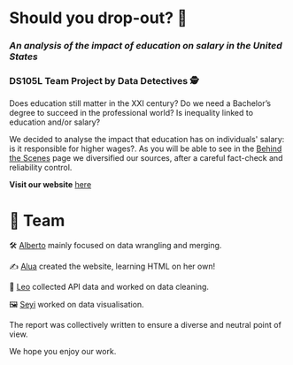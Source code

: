 # Should you drop-out? 🫵

### *An analysis of the impact of education on salary in the United States*

### DS105L Team Project by Data Detectives 🕵

Does education still matter in the XXI century? Do we need a Bachelor’s degree to succeed in the professional world? Is inequality linked to education and/or salary?

We decided to analyse the impact that education has on individuals' salary: is it responsible for higher wages?. As you will be able to see in the [Behind the Scenes](https://htmlpreview.github.io/?https://raw.githubusercontent.com/leomassoc/LSE-DS105L-Data-Detectives/main/docs/HTML/behind-the-scenes.html) page we diversified our sources, after a careful fact-check and reliability control.

**Visit our website** [here](https://htmlpreview.github.io/?https://raw.githubusercontent.com/leomassoc/LSE-DS105L-Data-Detectives/main/docs/HTML/project-description.html)

# 👥 **Team**

🛠️ [Alberto](https://github.com/alberto-martino) mainly focused on data wrangling and merging.

✍️ [Alua](https://github.com/atelemtayeva) created the website, learning HTML on her own!

🧹 [Leo](https://github.com/leomassoc) collected API data and worked on data cleaning.

🖼️ [Seyi](https://github.com/seyiojolse) worked on data visualisation.

The report was collectively written to ensure a diverse and neutral point of view.

We hope you enjoy our work.
